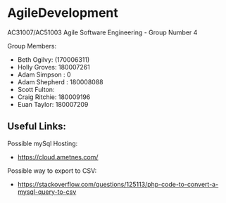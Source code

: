 # AgileDevelopment
AC31007/AC51003 Agile Software Engineering - Group Number 4

Group Members:
- Beth Ogilvy: (170006311)
- Holly Groves: 180007261
- Adam Simpson : 0
- Adam Shepherd : 180008088
- Scott Fulton:
- Craig Ritchie: 180009196
- Euan Taylor: 180007209

## Useful Links:
Possible mySql Hosting:
 - https://cloud.ametnes.com/
 
 Possible way to export to CSV:
 - https://stackoverflow.com/questions/125113/php-code-to-convert-a-mysql-query-to-csv
  

